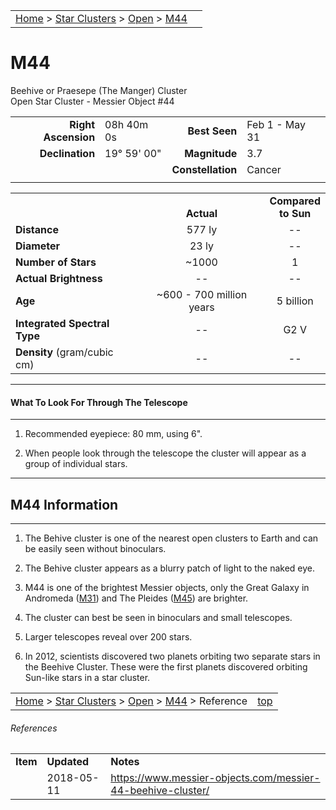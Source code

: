 <script src="/js/whatsup.js"></script>
<script type="text/javascript">
	var objectName ="M44"
	var objectDesc ="Beehive or Praesepe (The Manger) Cluster<br/>Open Star Cluster<br/>in the Constellation<br/>Cancer"
	var objectImage="other"
</script>

|    |    |
|:---|---:|
|[Home](/notes/#object-notes) > [Star Clusters](/notes/#star-clusters) > [Open](../!open-cluster-info) > [M44](#m44)| <div id=whatsup></div> |

# M44 
Beehive  or Praesepe (The Manger) Cluster<br/>
Open Star Cluster - Messier Object #44

|   |   |   |   |
|--:|:--|--:|:--|
|**Right Ascension**|08h 40m 0s|**Best Seen**| Feb 1 - May 31 |
|**Declination**|19&deg; 59' 00"|**Magnitude**|3.7|
|   |   |**Constellation**|Cancer|
|   |   |   |   |

|   |   |   |
|---|:---:|:---:|
|   | <br/>**Actual**| **Compared<br/>to Sun** |
|**Distance** | 577 ly | -- |
|**Diameter** | 23 ly | -- |
|**Number of Stars**| ~1000 | 1 |
|**Actual Brightness**| -- | -- |
|**Age** | ~600 - 700 million years | 5 billion  |
|**Integrated Spectral Type** | -- | G2 V |
|**Density** (gram/cubic cm) | -- | -- |

---
#### What To Look For Through The Telescope
---

1.	Recommended eyepiece: 80 mm, using 6".

1.	When people look through the telescope the cluster will appear as a group of individual stars.

---
## M44 Information
---

1.	The Behive cluster is one of the nearest open clusters to Earth and can be easily seen without binoculars.

1.	The Behive cluster appears as a blurry patch of light to the naked eye.

1. M44 is one of the brightest Messier objects, only the Great Galaxy in Andromeda ([M31](../../galaxies/spiral/m31.md)) and The Pleides ([M45](./m45.md)) are brighter.

1. The cluster can best be seen in binoculars and small telescopes.
 
1. Larger telescopes reveal over 200 stars.

1. In 2012, scientists discovered two planets orbiting two separate stars in the Beehive Cluster.  These were the first planets discovered orbiting Sun-like stars in a star cluster.


|    |    |
|:---|---:|
|[Home](/notes/#object-notes) > [Star Clusters](/notes/#star-clusters) > [Open](!open-cluster-info) > [M44](#m44) > Reference | [top](#m44) |

###### References

|   |   |   |
|---|---|---|
|**Item**|**Updated**|**Notes**| 
|  |2018-05-11|<https://www.messier-objects.com/messier-44-beehive-cluster/>|
